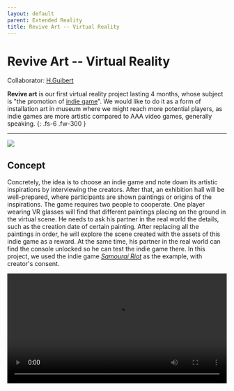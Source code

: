 ```yaml
---
layout: default 
parent: Extended Reality
title: Revive Art -- Virtual Reality
---
```


# Revive Art -- Virtual Reality

Collaborator: [H.Guibert](https://www.linkedin.com/in/hélènedeguibert/)

**Revive art** is our first virtual reality project lasting 4 months, whose subject is "the promotion of [indie game](https://en.wikipedia.org/wiki/Indie_game)". We would like to do it as a form of installation art in museum where we might reach more potential players, as indie games are more artistic compared to AAA video games, generally speaking.
{: .fs-6 .fw-300 }

---

<img src="{{ site.url_imgs }}/revive_art.jpg">

## Concept

Concretely, the idea is to choose an indie game and note down its artistic inspirations by interviewing the creators. After that, an exhibition hall will be well-prepared, where participants are shown paintings or origins of the inspirations. The game requires two people to cooperate. One player wearing VR glasses will find that different paintings placing on the ground in the virtual scene. He needs to ask his partner in the real world the details, such as the creation date of certain painting. After replacing all the paintings in order, he will explore the scene created with the assets of this indie game as a reward. At the same time, his partner in the real world can find the console unlocked so he can test the indie game there. In this project, we used the indie game [*Samourai Riot*](https://store.steampowered.com/app/658790/Samurai_Riot/) as the example, with creator's consent.

<video id="player" playsinline controls style="width: 100%">
<source src= "{{ site.url_videos }}/revive_art.mp4" type="video/mp4" />
</video>
